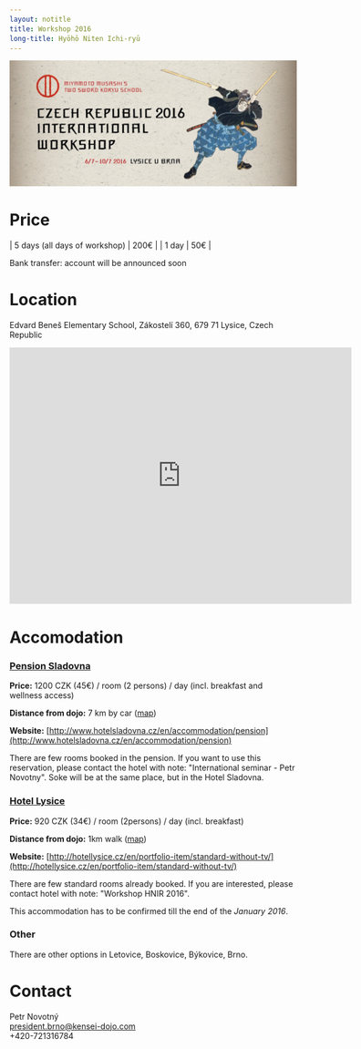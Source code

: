 ```yaml
---
layout: notitle
title: Workshop 2016
long-title: Hyōhō Niten Ichi-ryū
---
```


![Banner](/img/hnir_banner.jpg)

# Price

| 5 days (all days of workshop) | 200€ |
| 1 day                         |  50€ |

Bank transfer: account will be announced soon

# Location 

Edvard Beneš Elementary School, Zákostelí 360, 679 71 Lysice, Czech Republic
<iframe src="https://www.google.com/maps/embed?pb=!1m18!1m12!1m3!1d2593.475617333878!2d16.53418171569561!3d49.45662727935053!2m3!1f0!2f0!3f0!3m2!1i1024!2i768!4f13.1!3m3!1m2!1s0x471287a805f3fd25%3A0x4eb553e0d22aec61!2sZ%C3%A1kostel%C3%AD+360%2C+679+71+Lysice!5e0!3m2!1scs!2scz!4v1448890082691" width="600" height="450" frameborder="0" style="border:0" allowfullscreen></iframe>

# Accomodation

### [Pension Sladovna](http://www.hotelsladovna.cz/en/accommodation/pension)

**Price:** 1200 CZK (45€) / room (2 persons) / day (incl. breakfast and wellness access)

**Distance from dojo:** 7 km by car ([map](https://www.google.com/maps/place/Hotel+Sladovna/@49.4148193,16.5799006,17z/data=!3m1!4b1!4m2!3m1!1s0x471288ba2a8e865f:0x979b6c0f91f0ad8))

**Website:** [http://www.hotelsladovna.cz/en/accommodation/pension](http://www.hotelsladovna.cz/en/accommodation/pension)

There are few rooms booked in the pension. If you want to use this reservation, please contact the hotel with note: "International seminar - Petr Novotny". Soke will be at the same place, but in the Hotel Sladovna.

### [Hotel Lysice](http://hotellysice.cz/en/portfolio-item/standard-without-tv/)

**Price:** 920 CZK (34€) / room (2persons) / day (incl. breakfast)

**Distance from dojo:** 1km walk ([map](https://www.google.com/maps/place/Hotel+Lysice/@49.452061,16.5337343,17z/data=!3m1!4b1!4m2!3m1!1s0x471287a986bb3393:0x6f32ac3d50e85834))

**Website:** [http://hotellysice.cz/en/portfolio-item/standard-without-tv/](http://hotellysice.cz/en/portfolio-item/standard-without-tv/)

There are few standard rooms already booked. If you are interested, please contact hotel with note: "Workshop HNIR 2016".

This accommodation has to be confirmed till the end of the *January 2016*.

### Other

There are other options in Letovice, Boskovice, Býkovice, Brno.

# Contact

<p>
	Petr Novotný<br />
	<a href="mailto:president.brno@kensei-dojo.com">president.brno@kensei-dojo.com</a><br />
	+420-721316784
</p>
